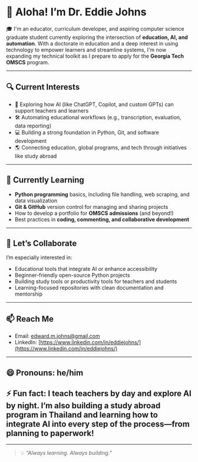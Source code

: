 # 👋 Aloha! I’m Dr. Eddie Johns

🎓 I'm an educator, curriculum developer, and aspiring computer science graduate student currently exploring the intersection of **education, AI, and automation**. With a doctorate in education and a deep interest in using technology to empower learners and streamline systems, I'm now expanding my technical toolkit as I prepare to apply for the **Georgia Tech OMSCS** program.

---

## 🔍 Current Interests
- 🤖 Exploring how AI (like ChatGPT, Copilot, and custom GPTs) can support teachers and learners
- 🛠️ Automating educational workflows (e.g., transcription, evaluation, data reporting)
- 💻 Building a strong foundation in Python, Git, and software development
- 🌎 Connecting education, global programs, and tech through initiatives like study abroad

---

## 🌱 Currently Learning
- **Python programming** basics, including file handling, web scraping, and data visualization
- **Git & GitHub** version control for managing and sharing projects
- How to develop a portfolio for **OMSCS admissions** (and beyond!)
- Best practices in **coding, commenting, and collaborative development**

---

## 🤝 Let’s Collaborate
I’m especially interested in:
- Educational tools that integrate AI or enhance accessibility
- Beginner-friendly open-source Python projects
- Building study tools or productivity tools for teachers and students
- Learning-focused repositories with clean documentation and mentorship

---

## 📫 Reach Me
- Email: edward.m.johns@gmail.com  
- LinkedIn: [https://www.linkedin.com/in/eddiejohns/](https://www.linkedin.com/in/eddiejohns/)

---

## 😄 Pronouns: he/him  
## ⚡ Fun fact: I teach teachers by day and explore AI by night. I’m also building a study abroad program in Thailand and learning how to integrate AI into every step of the process—from planning to paperwork!

---

> 💡 _“Always learning. Always building.”_
